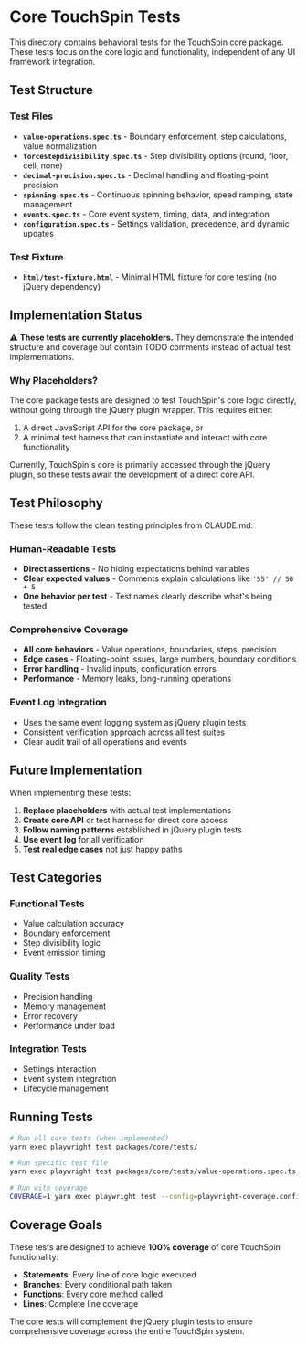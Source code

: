 # Core TouchSpin Tests

This directory contains behavioral tests for the TouchSpin core package. These tests focus on the core logic and functionality, independent of any UI framework integration.

## Test Structure

### Test Files

- **`value-operations.spec.ts`** - Boundary enforcement, step calculations, value normalization
- **`forcestepdivisibility.spec.ts`** - Step divisibility options (round, floor, ceil, none)
- **`decimal-precision.spec.ts`** - Decimal handling and floating-point precision
- **`spinning.spec.ts`** - Continuous spinning behavior, speed ramping, state management
- **`events.spec.ts`** - Core event system, timing, data, and integration
- **`configuration.spec.ts`** - Settings validation, precedence, and dynamic updates

### Test Fixture

- **`html/test-fixture.html`** - Minimal HTML fixture for core testing (no jQuery dependency)

## Implementation Status

⚠️ **These tests are currently placeholders.** They demonstrate the intended structure and coverage but contain TODO comments instead of actual test implementations.

### Why Placeholders?

The core package tests are designed to test TouchSpin's core logic directly, without going through the jQuery plugin wrapper. This requires either:

1. A direct JavaScript API for the core package, or
2. A minimal test harness that can instantiate and interact with core functionality

Currently, TouchSpin's core is primarily accessed through the jQuery plugin, so these tests await the development of a direct core API.

## Test Philosophy

These tests follow the clean testing principles from CLAUDE.md:

### Human-Readable Tests
- **Direct assertions** - No hiding expectations behind variables
- **Clear expected values** - Comments explain calculations like `'55' // 50 + 5`
- **One behavior per test** - Test names clearly describe what's being tested

### Comprehensive Coverage
- **All core behaviors** - Value operations, boundaries, steps, precision
- **Edge cases** - Floating-point issues, large numbers, boundary conditions
- **Error handling** - Invalid inputs, configuration errors
- **Performance** - Memory leaks, long-running operations

### Event Log Integration
- Uses the same event logging system as jQuery plugin tests
- Consistent verification approach across all test suites
- Clear audit trail of all operations and events

## Future Implementation

When implementing these tests:

1. **Replace placeholders** with actual test implementations
2. **Create core API** or test harness for direct core access
3. **Follow naming patterns** established in jQuery plugin tests
4. **Use event log** for all verification
5. **Test real edge cases** not just happy paths

## Test Categories

### Functional Tests
- Value calculation accuracy
- Boundary enforcement
- Step divisibility logic
- Event emission timing

### Quality Tests
- Precision handling
- Memory management
- Error recovery
- Performance under load

### Integration Tests
- Settings interaction
- Event system integration
- Lifecycle management

## Running Tests

```bash
# Run all core tests (when implemented)
yarn exec playwright test packages/core/tests/

# Run specific test file
yarn exec playwright test packages/core/tests/value-operations.spec.ts

# Run with coverage
COVERAGE=1 yarn exec playwright test --config=playwright-coverage.config.ts packages/core/tests/
```

## Coverage Goals

These tests are designed to achieve **100% coverage** of core TouchSpin functionality:

- **Statements**: Every line of core logic executed
- **Branches**: Every conditional path taken
- **Functions**: Every core method called
- **Lines**: Complete line coverage

The core tests will complement the jQuery plugin tests to ensure comprehensive coverage across the entire TouchSpin system.